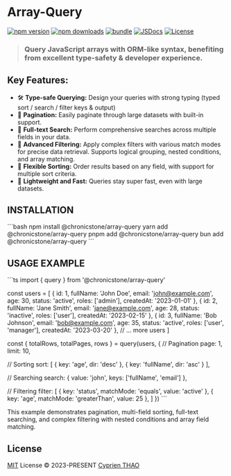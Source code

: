 # Array-Query

[![npm version][npm-version-src]][npm-version-href]
[![npm downloads][npm-downloads-src]][npm-downloads-href]
[![bundle][bundle-src]][bundle-href]
[![JSDocs][jsdocs-src]][jsdocs-href]
[![License][license-src]][license-href]

> ### **Query JavaScript arrays with ORM-like syntax, benefiting from excellent type-safety & developer experience.**

## Key Features:

- 🛠 **Type-safe Querying:** Design your queries with strong typing (typed sort / search / filter keys & output)
- 📄 **Pagination:** Easily paginate through large datasets with built-in support.
- 🔎 **Full-text Search:** Perform comprehensive searches across multiple fields in your data.
- 🧭 **Advanced Filtering:** Apply complex filters with various match modes for precise data retrieval. Supports logical grouping, nested conditions, and array matching.
- 🔢 **Flexible Sorting:** Order results based on any field, with support for multiple sort criteria.
- 🚀 **Lightweight and Fast:** Queries stay super fast, even with large datasets.

## INSTALLATION

\```bash
npm install @chronicstone/array-query
yarn add @chronicstone/array-query
pnpm add @chronicstone/array-query
bun add @chronicstone/array-query
\```

## USAGE EXAMPLE

\```ts
import { query } from '@chronicstone/array-query'

const users = [
  { id: 1, fullName: 'John Doe', email: 'john@example.com', age: 30, status: 'active', roles: ['admin'], createdAt: '2023-01-01' },
  { id: 2, fullName: 'Jane Smith', email: 'jane@example.com', age: 28, status: 'inactive', roles: ['user'], createdAt: '2023-02-15' },
  { id: 3, fullName: 'Bob Johnson', email: 'bob@example.com', age: 35, status: 'active', roles: ['user', 'manager'], createdAt: '2023-03-20' },
  // ... more users
]

const { totalRows, totalPages, rows } = query(users, {
  // Pagination
  page: 1,
  limit: 10,

  // Sorting
  sort: [
    { key: 'age', dir: 'desc' },
    { key: 'fullName', dir: 'asc' }
  ],

  // Searching
  search: {
    value: 'john',
    keys: ['fullName', 'email']
  },

  // Filtering
  filter: [
    { key: 'status', matchMode: 'equals', value: 'active' },
    { key: 'age', matchMode: 'greaterThan', value: 25 },
  ]
})
\```

This example demonstrates pagination, multi-field sorting, full-text searching, and complex filtering with nested conditions and array field matching.

## License

[MIT](./LICENSE) License © 2023-PRESENT [Cyprien THAO](https://github.com/ChronicStone)

<!-- Badges -->

[npm-version-src]: https://img.shields.io/npm/v/@chronicstone/array-query?style=flat&colorA=080f12&colorB=1fa669
[npm-version-href]: https://npmjs.com/package/@chronicstone/array-query
[npm-downloads-src]: https://img.shields.io/npm/dm/@chronicstone/array-query?style=flat&colorA=080f12&colorB=1fa669
[npm-downloads-href]: https://npmjs.com/package/@chronicstone/array-query
[bundle-src]: https://img.shields.io/bundlephobia/minzip/@chronicstone/array-query?style=flat&colorA=080f12&colorB=1fa669&label=minzip
[bundle-href]: https://bundlephobia.com/result?p=@chronicstone/array-query
[license-src]: https://img.shields.io/github/license/ChronicStone/array-query.svg?style=flat&colorA=080f12&colorB=1fa669
[license-href]: https://github.com/ChronicStone/array-query/blob/main/LICENSE
[jsdocs-src]: https://img.shields.io/badge/jsdocs-reference-080f12?style=flat&colorA=080f12&colorB=1fa669
[jsdocs-href]: https://www.jsdocs.io/package/@chronicstone/array-query
